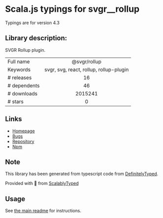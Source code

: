 
# Scala.js typings for svgr__rollup

Typings are for version 4.3

## Library description:
SVGR Rollup plugin.

|                    |                 |
| ------------------ | :-------------: |
| Full name          | @svgr/rollup |
| Keywords           | svgr, svg, react, rollup, rollup-plugin |
| # releases         | 16 |
| # dependents       | 46 |
| # downloads        | 2015241 |
| # stars            | 0 |

## Links
- [Homepage](https://react-svgr.com)
- [Bugs](https://github.com/gregberge/svgr/issues)
- [Repository](https://github.com/gregberge/svgr)
- [Npm](https://www.npmjs.com/package/%40svgr%2Frollup)
    


## Note
This library has been generated from typescript code from [DefinitelyTyped](https://definitelytyped.org).

Provided with :purple_heart: from [ScalablyTyped](https://github.com/oyvindberg/ScalablyTyped)

## Usage
See [the main readme](../../readme.md) for instructions.


